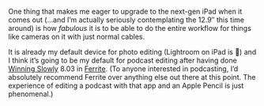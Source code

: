 One thing that makes me eager to upgrade to the next-gen iPad when it comes out (…and I’m actually seriously contemplating the 12.9″ this time around) is how *fabulous* it is to be able to do the entire workflow for things like cameras on it with just normal cables.

It is already my default device for photo editing (Lightroom on iPad is 💯) and I think it’s going to be my default for podcast editing after having done [Winning Slowly](https://winningslowly.org) 8.03 in [Ferrite](https://www.wooji-juice.com/products/ferrite/). (To anyone interested in podcasting, I’d absolutely recommend Ferrite over anything else out there at this point. The experience of editing a podcast with that app and an Apple Pencil is just phenomenal.)

